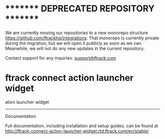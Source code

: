 # ******* DEPRECATED REPOSITORY *******
We are currently moving our repositories to a new monorepo structure <https://github.com/ftrackhq/integrations>. 
That monorepo is currently private during the migration, but we will open it
publicly as soon as we can.
Meanwhile, we will not do any new updates in the current repository.

Contact support for any inquiries: [support@ftrack.com](mailto:support@ftrack.com)


# ftrack connect action launcher widget

ation launcher widget

------------------------------------------------------------------------

Documentation

Full documentation, including installation and setup guides, can be
found at
http://ftrack-connect-action-launcher-widget.rtd.ftrack.com/en/stable/
